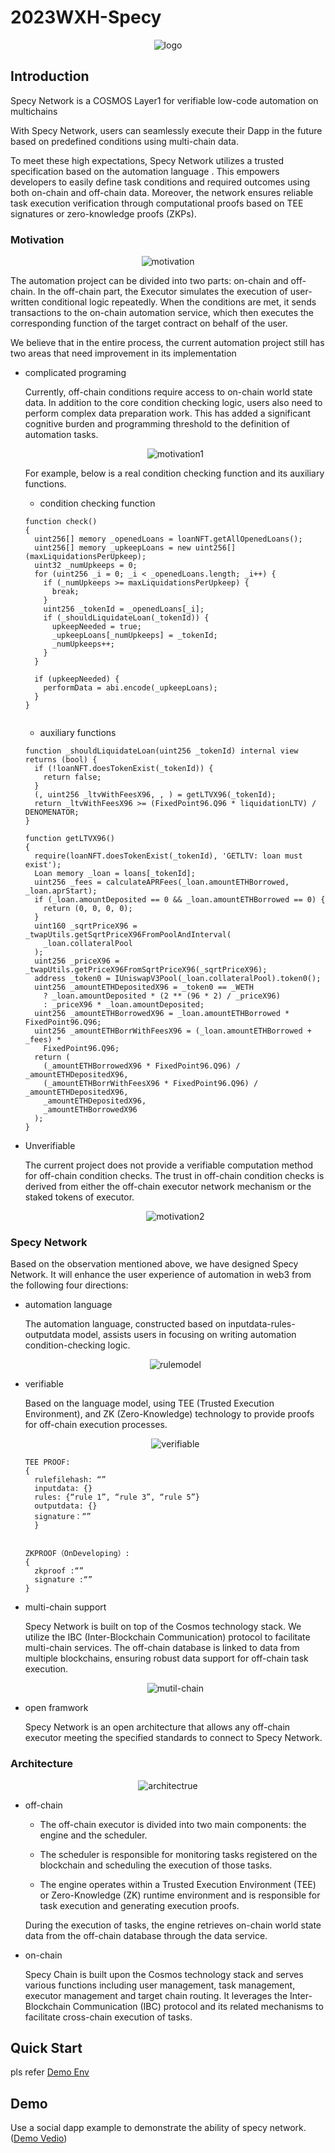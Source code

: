 # 2023WXH-Specy


<center>
    <img src="doc/pic/logo.jpeg" alt="logo">
</center>

## Introduction

Specy Network is a COSMOS Layer1 for verifiable low-code automation on multichains

With Specy Network, users can seamlessly execute their Dapp in the future based on predefined conditions using multi-chain data. 

To meet these high expectations, Specy Network utilizes a trusted specification based on the automation language . This empowers developers to easily define task conditions and required outcomes using both on-chain and off-chain data. Moreover, the network ensures reliable task execution verification through computational proofs based on TEE signatures or zero-knowledge proofs (ZKPs).

### Motivation

<center>
    <img src="doc/pic/motivation.png" alt="motivation">
</center>

The automation project can be divided into two parts: on-chain and off-chain. In the off-chain part, the Executor simulates the execution of user-written conditional logic repeatedly. When the conditions are met, it sends transactions to the on-chain automation service, which then executes the corresponding function of the target contract on behalf of the user. 

We believe that in the entire process, the current automation project still has two areas that need improvement in its implementation


- complicated programing
  
  Currently, off-chain conditions require access to on-chain world state data. In addition to the core condition checking logic, users also need to perform complex data preparation work. This has added a significant cognitive burden and programming threshold to the definition of automation tasks.

  <center>
    <img src="doc/pic/motivation1.png" alt="motivation1">
  </center>

  For example, below is a real condition checking function and its auxiliary functions.



  - condition checking function
  ```solidity
  function check()
  {
    uint256[] memory _openedLoans = loanNFT.getAllOpenedLoans();
    uint256[] memory _upkeepLoans = new uint256[](maxLiquidationsPerUpkeep);
    uint32 _numUpkeeps = 0;
    for (uint256 _i = 0; _i < _openedLoans.length; _i++) {
      if (_numUpkeeps >= maxLiquidationsPerUpkeep) {
        break;
      }
      uint256 _tokenId = _openedLoans[_i];
      if (_shouldLiquidateLoan(_tokenId)) {
        upkeepNeeded = true;
        _upkeepLoans[_numUpkeeps] = _tokenId;
        _numUpkeeps++;
      }
    }

    if (upkeepNeeded) {
      performData = abi.encode(_upkeepLoans);
    }
  }


  ```

  - auxiliary functions

  ```solidity
  function _shouldLiquidateLoan(uint256 _tokenId) internal view returns (bool) {
    if (!loanNFT.doesTokenExist(_tokenId)) {
      return false;
    }
    (, uint256 _ltvWithFeesX96, , ) = getLTVX96(_tokenId);
    return _ltvWithFeesX96 >= (FixedPoint96.Q96 * liquidationLTV) / DENOMENATOR;
  }
  
  function getLTVX96()
  {
    require(loanNFT.doesTokenExist(_tokenId), 'GETLTV: loan must exist');
    Loan memory _loan = loans[_tokenId];
    uint256 _fees = calculateAPRFees(_loan.amountETHBorrowed, _loan.aprStart);
    if (_loan.amountDeposited == 0 && _loan.amountETHBorrowed == 0) {
      return (0, 0, 0, 0);
    }
    uint160 _sqrtPriceX96 = _twapUtils.getSqrtPriceX96FromPoolAndInterval(
      _loan.collateralPool
    );
    uint256 _priceX96 = _twapUtils.getPriceX96FromSqrtPriceX96(_sqrtPriceX96);
    address _token0 = IUniswapV3Pool(_loan.collateralPool).token0();
    uint256 _amountETHDepositedX96 = _token0 == _WETH
      ? _loan.amountDeposited * (2 ** (96 * 2) / _priceX96)
      : _priceX96 * _loan.amountDeposited;
    uint256 _amountETHBorrowedX96 = _loan.amountETHBorrowed * FixedPoint96.Q96;
    uint256 _amountETHBorrWithFeesX96 = (_loan.amountETHBorrowed + _fees) *
      FixedPoint96.Q96;
    return (
      (_amountETHBorrowedX96 * FixedPoint96.Q96) / _amountETHDepositedX96,
      (_amountETHBorrWithFeesX96 * FixedPoint96.Q96) / _amountETHDepositedX96,
      _amountETHDepositedX96,
      _amountETHBorrowedX96
    );
  }

  ```

- Unverifiable

  The current project does not provide a verifiable computation method for off-chain condition checks. The trust in off-chain condition checks is derived from either the off-chain executor network mechanism or the staked tokens of executor.
  <center>
    <img src="doc/pic/motivation2.png" alt="motivation2">
  </center>

### Specy Network
Based on the observation mentioned above, we have designed Specy Network. It will enhance the user experience of automation in web3 from the following four directions:

- automation language

  The automation language, constructed based on inputdata-rules-outputdata model, assists users in focusing on writing automation condition-checking logic.
   <center>
    <img src="doc/pic/rulemodel.png" alt="rulemodel">
  </center>

- verifiable

  Based on the language model, using TEE (Trusted Execution Environment), and ZK (Zero-Knowledge) technology to provide proofs for off-chain execution processes.
  <center>
    <img src="doc/pic/verifiable.png" alt="verifiable">
  </center>


  ```
  TEE PROOF: 
  {
    rulefilehash: “”
    inputdata: {}
    rules: {“rule 1”, “rule 3”, “rule 5”}
    outputdata: {}
    signature：“”
    } 


  ZKPROOF（OnDeveloping）: 
  {
    zkproof :“”
    signature :“”
  }

  ```


- multi-chain support

  Specy Network is built on top of the Cosmos technology stack. We utilize the IBC (Inter-Blockchain Communication) protocol to facilitate multi-chain services. The off-chain database is linked to data from multiple blockchains, ensuring robust data support for off-chain task execution.
  <center>
    <img src="doc/pic/multi-chain.png" alt="mutil-chain">
  </center>


- open framwork

  Specy Network is an open architecture that allows any off-chain executor meeting the specified standards to connect to Specy Network.

### Architecture

<center>
    <img src="doc/pic/architectrue.png" alt="architectrue">
</center>

- off-chain
  
  - The off-chain executor is divided into two main components: the engine and the scheduler. 

  - The scheduler is responsible for monitoring tasks registered on the blockchain and scheduling the execution of those tasks.

  - The engine operates within a Trusted Execution Environment (TEE) or Zero-Knowledge (ZK) runtime environment and is responsible for task execution and generating execution proofs. 

  During the execution of tasks, the engine retrieves on-chain world state data from the off-chain database through the data service.

- on-chain

  Specy Chain is built upon the Cosmos technology stack and serves various functions including user management, task management, executor management and target chain routing. It leverages the Inter-Blockchain Communication (IBC) protocol and its related mechanisms to facilitate cross-chain execution of tasks.

## Quick Start
pls refer [Demo Env](https://github.com/wanxiang-blockchain/2023WXH-Specy/blob/main/src/demo/env.md)

## Demo

Use a social dapp example to demonstrate the ability of specy network.([Demo Vedio](https://www.youtube.com/watch?v=etSlNtQbAkE))
